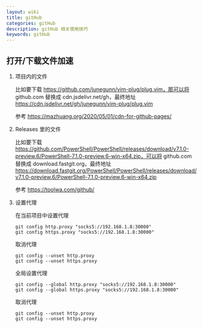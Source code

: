 ```yaml
---
layout: wiki
title: gitHub
categories: gitHub
description: gitHub 相关使用技巧
keywords: gitHub
---
```


## 打开/下载文件加速

1. 项目内的文件

    比如要下载 https://github.com/junegunn/vim-plug/plug.vim，那可以将 github.com 替换成 cdn.jsdelivr.net/gh，最终地址 https://cdn.jsdelivr.net/gh/junegunn/vim-plug/plug.vim

    参考 <https://mazhuang.org/2020/05/01/cdn-for-github-pages/>

2. Releases 里的文件

    比如要下载 https://github.com/PowerShell/PowerShell/releases/download/v7.1.0-preview.6/PowerShell-7.1.0-preview.6-win-x64.zip，可以将 github.com 替换成 download.fastgit.org，最终地址 https://download.fastgit.org/PowerShell/PowerShell/releases/download/v7.1.0-preview.6/PowerShell-7.1.0-preview.6-win-x64.zip

    参考 <https://toolwa.com/github/>

3. 设置代理

   在当前项目中设置代理

   ```shell
   git config http.proxy "socks5://192.168.1.8:30000"
   git config https.proxy "socks5://192.168.1.8:30000"
   ```

   取消代理

   ```shell
   git config --unset http.proxy
   git config --unset https.proxy
   ```
   
   全局设置代理

   ```shell
   git config --global http.proxy "socks5://192.168.1.8:30000"
   git config --global https.proxy "socks5://192.168.1.8:30000"
   ```

   取消代理

   ```shell
   git config --unset http.proxy
   git config --unset https.proxy
   ```
   
